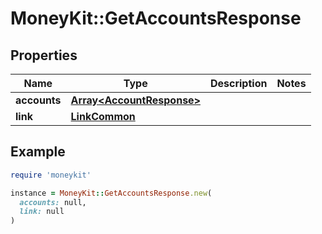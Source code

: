 # MoneyKit::GetAccountsResponse

## Properties

| Name | Type | Description | Notes |
| ---- | ---- | ----------- | ----- |
| **accounts** | [**Array&lt;AccountResponse&gt;**](AccountResponse.md) |  |  |
| **link** | [**LinkCommon**](LinkCommon.md) |  |  |

## Example

```ruby
require 'moneykit'

instance = MoneyKit::GetAccountsResponse.new(
  accounts: null,
  link: null
)
```

